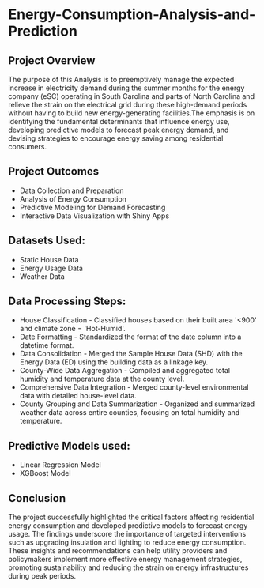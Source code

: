 # Energy-Consumption-Analysis-and-Prediction
## Project Overview
The purpose of this Analysis is to preemptively manage the expected increase in electricity demand during the summer months for the energy company (eSC) operating in South Carolina and parts of North Carolina and relieve the strain on the electrical grid during these high-demand periods without having to build new energy-generating facilities.The emphasis is on identifying the fundamental determinants that influence energy use, developing predictive models to forecast peak energy demand, and devising strategies to encourage energy saving among residential consumers.

## Project Outcomes
- Data Collection and Preparation
- Analysis of Energy Consumption 
- Predictive Modeling for Demand Forecasting 
- Interactive Data Visualization with Shiny Apps 

## Datasets Used:
- Static House Data
- Energy Usage Data
- Weather Data

## Data Processing Steps:
- House Classification - Classified houses based on their built area '<900' and climate zone = 'Hot-Humid'.
- Date Formatting - Standardized the format of the date column into a datetime format.
- Data Consolidation - Merged the Sample House Data (SHD) with the Energy Data (ED) using the building data as a linkage key.
- County-Wide Data Aggregation - Compiled and aggregated total humidity and temperature data at the county level.
- Comprehensive Data Integration - Merged county-level environmental data with detailed house-level data.
- County Grouping and Data Summarization - Organized and summarized weather data across entire counties, focusing on total humidity and temperature.

## Predictive Models used:
- Linear Regression Model
- XGBoost Model

## Conclusion
The project successfully highlighted the critical factors affecting residential energy consumption and developed predictive models to forecast energy usage. The findings underscore the importance of targeted interventions such as upgrading insulation and lighting to reduce energy consumption. These insights and recommendations can help utility providers and policymakers implement more effective energy management strategies, promoting sustainability and reducing the strain on energy infrastructures during peak periods.